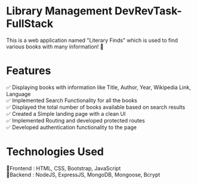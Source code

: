 # Library Management DevRevTask-FullStack

This is a web application named "Literary Finds" which is used to find various books with many information! 🚀

# Features
✅ Displaying books with information like Title, Author, Year, Wikipedia Link, Language <br />
✅ Implemented Search Functionality for all the books <br />
✅ Displayed the total number of books available based on search results <br />
✅ Created a Simple landing page with a clean UI <br />
✅ Implemented Routing and developed protected routes <br />
✅ Developed authentication functionality to the page <br />

# Technologies Used
📍Frontend : HTML, CSS, Bootstrap, JavaScript <br />
📍Backend : NodeJS, ExpressJS, MongoDB, Mongoose, Bcrypt

